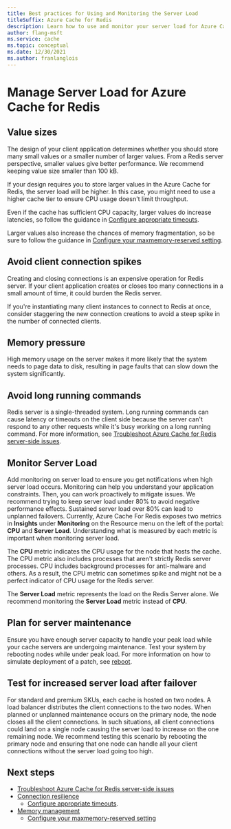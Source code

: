 ```yaml
---
title: Best practices for Using and Monitoring the Server Load
titleSuffix: Azure Cache for Redis
description: Learn how to use and monitor your server load for Azure Cache for Redis.
author: flang-msft
ms.service: cache
ms.topic: conceptual
ms.date: 12/30/2021
ms.author: franlanglois
---
```


# Manage Server Load for Azure Cache for Redis

## Value sizes

The design of your client application determines whether you should store many small values or a smaller number of larger values. From a Redis server perspective, smaller values give better performance. We recommend keeping value size smaller than 100 kB.

If your design requires you to store larger values in the Azure Cache for Redis, the server load will be higher. In this case, you might need to use a higher cache tier to ensure CPU usage doesn't limit throughput.

Even if the cache has sufficient CPU capacity, larger values do increase latencies, so follow the guidance in [Configure appropriate timeouts](cache-best-practices-connection.md#configure-appropriate-timeouts).

Larger values also increase the chances of memory fragmentation, so be sure to follow the guidance in [Configure your maxmemory-reserved setting](cache-best-practices-memory-management.md#configure-your-maxmemory-reserved-setting).

## Avoid client connection spikes

Creating and closing connections is an expensive operation for Redis server. If your client application creates or closes too many connections in a small amount of time, it could burden the Redis server.

If you're instantiating many client instances to connect to Redis at once, consider staggering the new connection creations to avoid a steep spike in the number of connected clients.

## Memory pressure

High memory usage on the server makes it more likely that the system needs to page data to disk, resulting in page faults that can slow down the system significantly.

## Avoid long running commands

Redis server is a single-threaded system. Long running commands can cause latency or timeouts on the client side because the server can't respond to any other requests while it's busy working on a long running command. For more information, see [Troubleshoot Azure Cache for Redis server-side issues](cache-troubleshoot-server.md).  

## Monitor Server Load

Add monitoring on server load to ensure you get notifications when high server load occurs. Monitoring can help you understand your application constraints. Then, you can work proactively to mitigate issues. We recommend trying to keep server load under 80% to avoid negative performance effects. Sustained server load over 80% can lead to unplanned failovers. 
Currently, Azure Cache For Redis exposes two metrics in **Insights** under **Monitoring** on the Resource menu on the left of the portal: **CPU** and **Server Load**. Understanding what is measured by each metric is important when monitoring server load.

The **CPU** metric indicates the CPU usage for the node that hosts the cache. The CPU metric also includes processes that aren't strictly Redis server processes. CPU includes background processes for anti-malware and others. As a result, the CPU metric can sometimes spike and might not be a perfect indicator of CPU usage for the Redis server.

The **Server Load** metric represents the load on the Redis Server alone. We recommend monitoring the **Server Load** metric instead of **CPU**.

## Plan for server maintenance

Ensure you have enough server capacity to handle your peak load while your cache servers are undergoing maintenance. Test your system by rebooting nodes while under peak load. For more information on how to simulate deployment of a patch, see [reboot](cache-administration.md#reboot).

## Test for increased server load after failover

For standard and premium SKUs, each cache is hosted on two nodes. A load balancer distributes the client connections to the two nodes. When planned or unplanned maintenance occurs on the primary node, the node closes all the client connections. In such situations, all client connections could land on a single node causing the server load to increase on the one remaining node. We recommend testing this scenario by rebooting the primary node and ensuring that one node can handle all your client connections without the server load going too high.

## Next steps

- [Troubleshoot Azure Cache for Redis server-side issues](cache-troubleshoot-server.md)
- [Connection resilience](cache-best-practices-connection.md)
  - [Configure appropriate timeouts](cache-best-practices-connection.md#configure-appropriate-timeouts).
- [Memory management](cache-best-practices-memory-management.md)
  - [Configure your maxmemory-reserved setting](cache-best-practices-memory-management.md#configure-your-maxmemory-reserved-setting)


